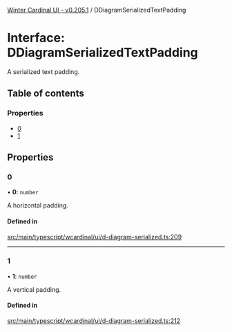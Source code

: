 [Winter Cardinal UI - v0.205.1](../index.md) / DDiagramSerializedTextPadding

# Interface: DDiagramSerializedTextPadding

A serialized text padding.

## Table of contents

### Properties

- [0](DDiagramSerializedTextPadding.md#0)
- [1](DDiagramSerializedTextPadding.md#1)

## Properties

### 0

• **0**: `number`

A horizontal padding.

#### Defined in

[src/main/typescript/wcardinal/ui/d-diagram-serialized.ts:209](https://github.com/winter-cardinal/winter-cardinal-ui/blob/v0.205.1/src/main/typescript/wcardinal/ui/d-diagram-serialized.ts#L209)

___

### 1

• **1**: `number`

A vertical padding.

#### Defined in

[src/main/typescript/wcardinal/ui/d-diagram-serialized.ts:212](https://github.com/winter-cardinal/winter-cardinal-ui/blob/v0.205.1/src/main/typescript/wcardinal/ui/d-diagram-serialized.ts#L212)
